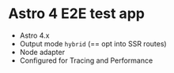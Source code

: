 # Astro 4 E2E test app

- Astro 4.x
- Output mode `hybrid` (== opt into SSR routes)
- Node adapter
- Configured for Tracing and Performance
